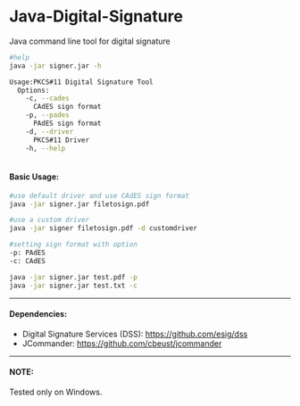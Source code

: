 # Java-Digital-Signature
Java command line  tool for digital signature

```bash
#help
java -jar signer.jar -h

Usage:PKCS#11 Digital Signature Tool
  Options:
    -c, --cades
      CAdES sign format
    -p, --pades
      PAdES sign format
    -d, --driver
      PKCS#11 Driver
    -h, --help 
    
```

#### Basic Usage:
```bash
#use default driver and use CAdES sign format
java -jar signer.jar filetosign.pdf

#use a custom driver
java -jar signer filetosign.pdf -d customdriver

#setting sign format with option
-p: PAdES
-c: CAdES

java -jar signer.jar test.pdf -p 
java -jar signer.jar test.txt -c 
```

-----
#### Dependencies: 

- Digital Signature Services (DSS): https://github.com/esig/dss
- JCommander: https://github.com/cbeust/jcommander

-----

#### NOTE:
Tested only on Windows.
